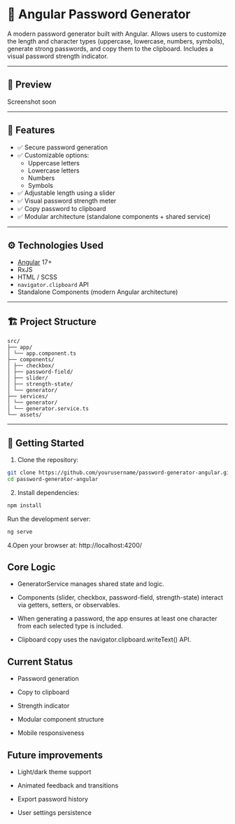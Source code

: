 # 🔐 Angular Password Generator

A modern password generator built with Angular. Allows users to customize the length and character types (uppercase, lowercase, numbers, symbols), generate strong passwords, and copy them to the clipboard. Includes a visual password strength indicator.

---

## 📸 Preview

Screenshot soon

---

## 🧩 Features

- ✅ Secure password generation
- ✅ Customizable options:
  - Uppercase letters
  - Lowercase letters
  - Numbers
  - Symbols
- ✅ Adjustable length using a slider
- ✅ Visual password strength meter
- ✅ Copy password to clipboard
- ✅ Modular architecture (standalone components + shared service)

---

## ⚙️ Technologies Used

- [Angular](https://angular.io/) 17+
- RxJS
- HTML / SCSS
- `navigator.clipboard` API
- Standalone Components (modern Angular architecture)

---

## 🏗️ Project Structure

```
src/
├── app/
│ └── app.component.ts
├── components/
│ ├── checkbox/
│ ├── password-field/
│ ├── slider/
│ ├── strength-state/
│ └── generator/
├── services/
│ └── generator/
│ └── generator.service.ts
└── assets/
```

---

## 🚀 Getting Started

1. Clone the repository:

```bash
git clone https://github.com/yourusername/password-generator-angular.git
cd password-generator-angular
```

2. Install dependencies:

```bash
npm install
```

Run the development server:

```bash
ng serve
```

4.Open your browser at:
  http://localhost:4200/

## Core Logic

* GeneratorService manages shared state and logic.

* Components (slider, checkbox, password-field, strength-state) interact via getters, setters, or observables.

* When generating a password, the app ensures at least one character from each selected type is included.

* Clipboard copy uses the navigator.clipboard.writeText() API.

## Current Status

* Password generation

* Copy to clipboard

* Strength indicator

* Modular component structure

* Mobile responsiveness

## Future improvements 

* Light/dark theme support

 * Animated feedback and transitions

 * Export password history

 * User settings persistence
